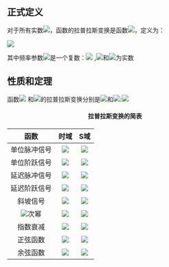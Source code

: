 ## 正式定义

对于所有实数<img src="http://chart.googleapis.com/chart?cht=tx&chl= $t\ge0$" style="border:none;">，函数的拉普拉斯变换是函数<img src="http://chart.googleapis.com/chart?cht=tx&chl= F(s)" style="border:none;">，定义为：

<img src="http://chart.googleapis.com/chart?cht=tx&chl= $$F(s)=\int_{0}^{\infty}e^{-st}f(t)dt$$" style="border:none;">

其中频率参数<img src="http://chart.googleapis.com/chart?cht=tx&chl= $s$" style="border:none;">是一个复数：<img src="http://latex.codecogs.com/gif.latex?{s=\sigma} +{i\omega}" />  ,<img src="http://chart.googleapis.com/chart?cht=tx&chl= $\sigma$" style="border:none;">和<img src="http://chart.googleapis.com/chart?cht=tx&chl= $\omega$" style="border:none;">为实数

## 性质和定理

函数<img src="http://chart.googleapis.com/chart?cht=tx&chl= $f(t)$" style="border:none;"> 和<img src="http://chart.googleapis.com/chart?cht=tx&chl= $g(t)$" style="border:none;">的拉普拉斯变换分别是<img src="http://chart.googleapis.com/chart?cht=tx&chl= $F(s)$" style="border:none;">和<img src="http://chart.googleapis.com/chart?cht=tx&chl= $G(s)$" style="border:none;">:<img src="http://chart.googleapis.com/chart?cht=tx&chl= f(t)=\mathcal{L}^{-1}\{{F(s)}\}\\
g(t)=\mathcal{L}^{-1}\{{G(s)}\}" style="border:none;">


<h4><center>拉普拉斯变换的简表 <center><h4> 

|                          函数                          |                             时域                             |                             S域                              |
| :----------------------------------------------------: | :----------------------------------------------------------: | :----------------------------------------------------------: |
|                      单位脉冲信号                      | <img src="http://chart.googleapis.com/chart?cht=tx&chl= $\delta(t)$" style="border:none;"> | <img src="http://chart.googleapis.com/chart?cht=tx&chl= $1$" style="border:none;"> |
|                      单位阶跃信号                      | <img src="http://chart.googleapis.com/chart?cht=tx&chl= u(t)" style="border:none;"> | <img src="http://chart.googleapis.com/chart?cht=tx&chl= $\frac{1}{s}$ " style="border:none;"> |
|                      延迟脉冲信号                      | <img src="http://chart.googleapis.com/chart?cht=tx&chl= $\delta(t-\tau)$" style="border:none;"> | <img src="http://latex.codecogs.com/gif.latex?e^{-\tau {s}}" /> |
|                      延迟阶跃信号                      | <img src="http://chart.googleapis.com/chart?cht=tx&chl= $u(t-\tau)$" style="border:none;"> | <img src="http://latex.codecogs.com/gif.latex?\frac{1}{s}e^{-\tau{s}}" /> |
|                        斜坡信号                        | <img src="http://chart.googleapis.com/chart?cht=tx&chl= t\cdot {u(t)}" style="border:none;"> | <img src="http://chart.googleapis.com/chart?cht=tx&chl= \frac{1}{s^{2}}" style="border:none;"> |
| <img src="http://latex.codecogs.com/gif.latex?n"/>次幂 | <img src="http://chart.googleapis.com/chart?cht=tx&chl= $t^{n}u(t)$" style="border:none;"> | <img src="http://latex.codecogs.com/gif.latex?\frac{n!}{s^{n+1}}" /> |
|                        指数衰减                        | <img src="http://chart.googleapis.com/chart?cht=tx&chl= e^{-\alpha {t}}\cdot {u(t)}" style="border:none;"> | <img src="http://latex.codecogs.com/gif.latex?\frac{1}{s+\alpha}" /> |
|                        正弦函数                        | <img src="http://chart.googleapis.com/chart?cht=tx&chl= \sin(\omega {t})\cdot {u(t)}" style="border:none;"> | <img src="http://latex.codecogs.com/gif.latex?\frac{\omega ^{2}}{s^{2}+\omega^{2}} " /> |
|                        余弦函数                        | <img src="http://chart.googleapis.com/chart?cht=tx&chl= \cos(\omega {t})\cdot {u(t)}" style="border:none;"> | <img src="http://latex.codecogs.com/gif.latex?\frac{s^{2}}{s^{2}+\omega^{2}}" /> |

